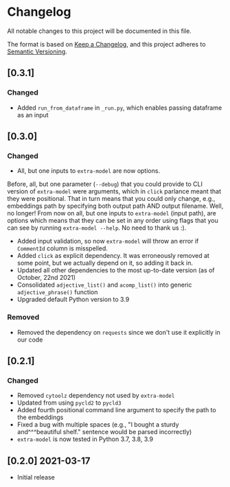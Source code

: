 # Changelog
All notable changes to this project will be documented in this file.

The format is based on [Keep a Changelog](https://keepachangelog.com/en/1.0.0/),
and this project adheres to [Semantic Versioning](https://semver.org/spec/v2.0.0.html).

## [0.3.1]

### Changed
- Added `run_from_dataframe` in `_run.py`, which enables passing dataframe as an input


## [0.3.0]

### Changed
- All, but one inputs to `extra-model` are now options. 

Before, all, but one parameter (`--debug`) that you could provide to CLI version of `extra-model` were arguments, which in `click` 
parlance meant that they were positional. That in turn means that you could only change, e.g., embeddings path by
specifying both output path AND output filename. Well, no longer! From now on all, but one inputs to `extra-model` (input path), are options
which means that they can be set in any order using flags that you can see by running `extra-model --help`.
No need to thank us :).

- Added input validation, so now `extra-model` will throw an error if `CommentId` column is misspelled.
- Added `click` as explicit dependency. It was erroneously removed at some point, but we actually depend on it, so adding it back in.
- Updated all other dependencies to the most up-to-date version (as of October, 22nd 2021)
- Consolidated `adjective_list()` and `acomp_list()` into generic
  `adjective_phrase()` function
- Upgraded default Python version to 3.9

### Removed
- Removed the dependency on `requests` since we don't use it explicitly in our code


## [0.2.1]

### Changed

- Removed `cytoolz` dependency not used by `extra-model`
- Updated from using `pycld2` to `pycld3`
- Added fourth positional command line argument to specify the path to the embeddings
- Fixed a bug with multiple spaces (e.g., "I bought a sturdy and^^^beautiful shelf." sentence would be parsed incorrectly)
- `extra-model` is now tested in Python 3.7, 3.8, 3.9

## [0.2.0] 2021-03-17

- Initial release
